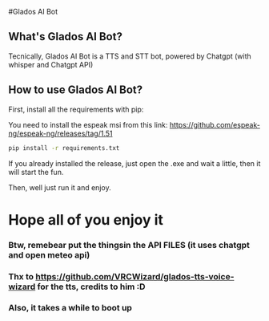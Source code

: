 #Glados AI Bot

## What's Glados AI Bot?
Tecnically, Glados AI Bot is a TTS and STT bot, powered by Chatgpt (with whisper and Chatgpt API)

## How to use Glados AI Bot?

First, install all the requirements with pip:

You need to install the espeak msi from this link:
https://github.com/espeak-ng/espeak-ng/releases/tag/1.51

```bash
pip install -r requirements.txt
```


If you already installed the release, just open the .exe and wait a little, then it will start the fun.

Then, well just run it and enjoy.

# Hope all of you enjoy it

### Btw, remebear put the thingsin the API FILES (it uses chatgpt and open meteo api)
### Thx to https://github.com/VRCWizard/glados-tts-voice-wizard for the tts, credits to him :D
### Also, it takes a while to boot up
